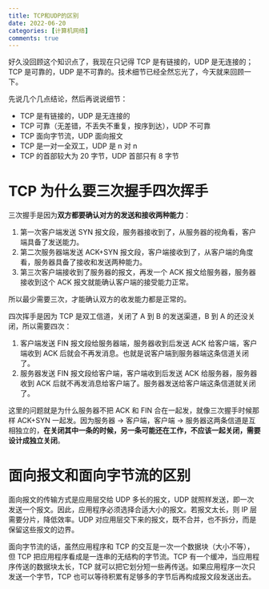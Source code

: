 ```yaml
---
title: TCP和UDP的区别
date: 2022-06-20
categories: [计算机网络]
comments: true
---
```


好久没回顾这个知识点了，我现在只记得 TCP 是有链接的，UDP 是无连接的；TCP 是可靠的，UDP 是不可靠的。技术细节已经全然忘光了，今天就来回顾一下。

先说几个几点结论，然后再说说细节：

- TCP 是有链接的，UDP 是无连接的
- TCP 可靠（无差错，不丢失不重复，按序到达），UDP 不可靠
- TCP 面向字节流，UDP 面向报文
- TCP 是一对一全双工，UDP 是 n 对 n
- TCP 的首部较大为 20 字节，UDP 首部只有 8 字节

<!-- more -->

# TCP 为什么要三次握手四次挥手

三次握手是因为**双方都要确认对方的发送和接收两种能力**：

1. 第一次客户端发送 SYN 报文段，服务器接收到了，从服务器的视角看，客户端具备了发送能力。
2. 第二次服务器端发送 ACK+SYN 报文段，客户端接收到了，从客户端的角度看，服务器具备了接收和发送两种能力。
3. 第三次客户端接收到了服务器的报文，再发一个 ACK 报文给服务器，服务器接收到这个 ACK 报文就能确认客户端的接受能力正常。

所以最少需要三次，才能确认双方的收发能力都是正常的。

四次挥手是因为 TCP 是双工信道，关闭了 A 到 B 的发送渠道，B 到 A 的还没关闭，所以需要四次：

1. 客户端发送 FIN 报文段给服务器端，服务器收到后发送 ACK 给客户端，客户端收到 ACK 后就会不再发消息。也就是说客户端到服务器端这条信道关闭了。
2. 服务器发送 FIN 报文段给客户端，客户端收到后发送 ACK 给服务器，服务器收到 ACK 后就不再发消息给客户端了。服务器发送给客户端这条信道就关闭了。

这里的问题就是为什么服务器不把 ACK 和 FIN 合在一起发，就像三次握手时候那样 ACK+SYN 一起发。因为服务器 → 客户端，客户端 → 服务器这两条信道是互相独立的，**在关闭其中一条的时候，另一条可能还在工作，不应该一起关闭，需要设计成独立关闭**。

# 面向报文和面向字节流的区别

面向报文的传输方式是应用层交给 UDP 多长的报文，UDP 就照样发送，即一次发送一个报文。因此，应用程序必须选择合适大小的报文。若报文太长，则 IP 层需要分片，降低效率。UDP 对应用层交下来的报文，既不合并，也不拆分，而是保留这些报文的边界。

面向字节流的话，虽然应用程序和 TCP 的交互是一次一个数据块（大小不等），但 TCP 把应用程序看成是一连串的无结构的字节流。TCP 有一个缓冲，当应用程序传送的数据块太长，TCP 就可以把它划分短一些再传送。如果应用程序一次只发送一个字节，TCP 也可以等待积累有足够多的字节后再构成报文段发送出去。
